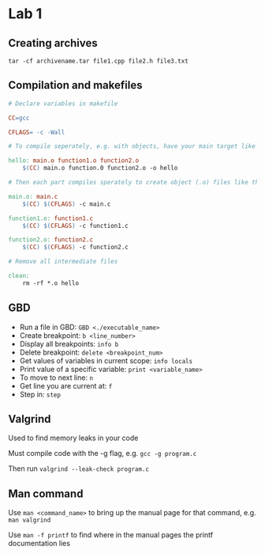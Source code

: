 # Lab 1

## Creating archives

`tar -cf archivename.tar file1.cpp file2.h file3.txt`

## Compilation and makefiles

```makefile
# Declare variables in makefile

CC=gcc

CFLAGS= -c -Wall

# To compile seperately, e.g. with objects, have your main target like this:

hello: main.o function1.o function2.o
    $(CC) main.o function.0 function2.o -o hello

# Then each part compiles sperately to create object (.o) files like this:

main.o: main.c
    $(CC) $(CFLAGS) -c main.c

function1.o: function1.c
    $(CC) $(CFLAGS) -c function1.c

function2.o: function2.c
    $(CC) $(CFLAGS) -c function2.c

# Remove all intermediate files

clean:
    rm -rf *.o hello
```

## GBD

- Run a file in GBD: `GBD <./executable_name>`
- Create breakpoint: `b <line_number>`
- Display all breakpoints: `info b`
- Delete breakpoint: `delete <breakpoint_num>`
- Get values of variables in current scope: `info locals`
- Print value of a specific variable: `print <variable_name>`
- To move to next line: `n`
- Get line you are current at: `f`
- Step in: `step`

## Valgrind

Used to find memory leaks in your code

Must compile code with the -g flag, e.g. `gcc -g program.c`

Then run `valgrind --leak-check program.c`

## Man command

Use `man <command_name>` to bring up the manual page for that command, e.g. `man valgrind`

Use `man -f printf` to find where in the manual pages the printf documentation lies